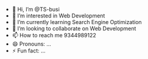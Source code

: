 - 👋 Hi, I’m @TS-busi
- 👀 I’m interested in Web Development
- 🌱 I’m currently learning Search Engine Optimization
- 💞️ I’m looking to collaborate on Web Development
- 📫 How to reach me 9344989122
- 😄 Pronouns: ...
- ⚡ Fun fact: ...

<!---
TS-busi/TS-busi is a ✨ special ✨ repository because its `README.md` (this file) appears on your GitHub profile.
You can click the Preview link to take a look at your changes.
--->
